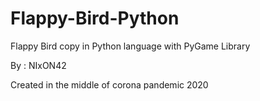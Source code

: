 # Flappy-Bird-Python

Flappy Bird copy in Python language with PyGame Library

By : NIxON42

Created in the middle of corona pandemic 2020